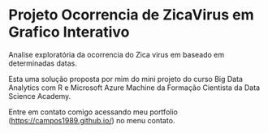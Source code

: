 # Projeto Ocorrencia de ZicaVirus em Grafico Interativo

Analise exploratória da ocorrencia do Zica virus em baseado em determinadas datas. 

Esta uma solução proposta por mim do mini projeto do curso Big Data Analytics com R e Microsoft Azure Machine da Formação Cientista da Data Science Academy.

Entre em contato comigo acessando meu portfolio (https://campos1989.github.io/) no menu contato.

